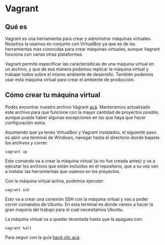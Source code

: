 # Vagrant

## Qué es

Vagrant es una herramienta para crear y administrar máquinas virtuales. Nosotros la usamos en conjunto con VirtualBox ya que es de las herramientas mas conocidas para crear máquinas virtuales, aunque Vagrant funciona con varias otras plataformas.

Vagrant permite especificar las carácterisiticas de una máquina virtual en un archivo, y que de esa manera podamos replicar la máquina virtual y trabajar todos sobre el mismo ambiente de desarrollo. También podemos usar esta máquina virtual para crear el ambiente de producción.

## Cómo crear tu máquina virtual

Podés encontrar nuestro archivo Vagrant [acá](https://bitbucket.org/inituy/vagrant/src/master/). Mantenemos actualizado este archivo para que funcione con la mayor cantidad de proyectos posible, aunque puede haber algunas excepciones en las que haya que hacer configuración extra.

Asumiendo que ya tenés VirtualBox y Vagrant instalados, el siguiente paso es abrir una terminal de Windows, navegar hasta el directorio donde bajaste los archivos y correr:

```
vagrant up
```

Este comando va a crear la máquina virtual (si no fue creada antes) y va a ejecutar los archivos que están incluídos en el repositorio, que a su vez van a instalar las herramientas que usamos en los proyectos.

Con la máquina virtual activa, podemos ejecutar:

```
vagrant ssh
```

Esto va a crear una conexión SSH con la máquina virtual y vas a poder correr comandos de Ubuntu. En esta terminal es donde vamos a hacer la gran mayoria del trabajo para el cual necesitamos Ubuntu.

La máquina virtual va a quedar levantada hasta que la apagues con:

```
vagrant halt
```

Para seguir con la guía [hacé clic acá](/inituy/onboarding/src/master/javascript/functions.md).